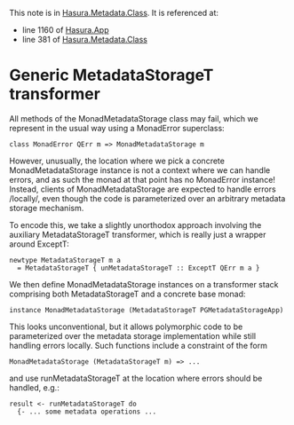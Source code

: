 This note is in [Hasura.Metadata.Class](https://github.com/hasura/graphql-engine/blob/master/server/src-lib/Hasura/Metadata/Class.hs#L335).
It is referenced at:
  - line 1160 of [Hasura.App](https://github.com/hasura/graphql-engine/blob/master/server/src-lib/Hasura/App.hs#L1160)
  - line 381 of [Hasura.Metadata.Class](https://github.com/hasura/graphql-engine/blob/master/server/src-lib/Hasura/Metadata/Class.hs#L381)

# Generic MetadataStorageT transformer

All methods of the MonadMetadataStorage class may fail, which we represent in
the usual way using a MonadError superclass:

    class MonadError QErr m => MonadMetadataStorage m

However, unusually, the location where we pick a concrete MonadMetadataStorage
instance is not a context where we can handle errors, and as such the monad at
that point has no MonadError instance! Instead, clients of MonadMetadataStorage
are expected to handle errors /locally/, even though the code is parameterized
over an arbitrary metadata storage mechanism.

To encode this, we take a slightly unorthodox approach involving the auxiliary
MetadataStorageT transformer, which is really just a wrapper around ExceptT:

    newtype MetadataStorageT m a
      = MetadataStorageT { unMetadataStorageT :: ExceptT QErr m a }

We then define MonadMetadataStorage instances on a transformer stack comprising
both MetadataStorageT and a concrete base monad:

    instance MonadMetadataStorage (MetadataStorageT PGMetadataStorageApp)

This looks unconventional, but it allows polymorphic code to be parameterized
over the metadata storage implementation while still handling errors locally.
Such functions include a constraint of the form

    MonadMetadataStorage (MetadataStorageT m) => ...

and use runMetadataStorageT at the location where errors should be handled, e.g.:

    result <- runMetadataStorageT do
      {- ... some metadata operations ...
